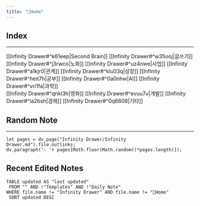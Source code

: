 ```yaml
---
title: "🏡Home"
---
```


## Index
---
[[Infinity Drawer#^k61eep|Second Brain]]            [[Infinity Drawer#^w35ooj|글쓰기]]          [[Infinity Drawer#^j3rwco|노화]]            [[Infinity Drawer#^uz4nwe|사업]]            [[Infinity Drawer#^a1kjr0|관계]]            [[Infinity Drawer#^klu03q|성장]]
[[Infinity Drawer#^heit7h|공부]]            [[Infinity Drawer#^0a0nhw|AI]]          [[Infinity Drawer#^vri1fa|과학]]            
[[Infinity Drawer#^qnkl3h|영화]]            [[Infinity Drawer#^evuu7v|개발]]            [[Infinity Drawer#^ia2bsh|경제]]
[[Infinity Drawer#^0q6608|기타]]

## Random Note
---
```dataviewjs
let pages = dv.page("Infinity Drawer/Infinity Drawer.md").file.outlinks;
dv.paragraph('- '+ pages[Math.floor(Math.random()*pages.length)]);
```

## Recent Edited Notes
```dataview
TABLE updated AS "last updated"
 FROM "" AND !"Templates" AND !"Daily Note"
WHERE file.name != "Infinity Drawer" AND file.name != "🏡Home"
 SORT updated DESC
```
